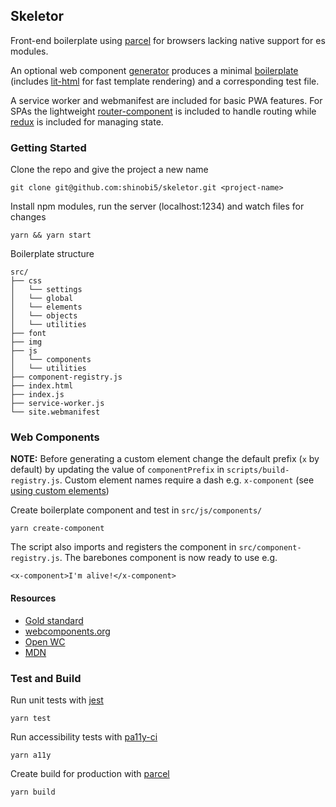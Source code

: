 ## Skeletor

Front-end boilerplate using [parcel](https://parceljs.org/) for browsers lacking native support for es modules.

An optional web component [generator](https://github.com/shinobi5/skeletor/blob/master/scripts/create-component.js) produces a minimal [boilerplate](https://github.com/shinobi5/skeletor/blob/master/scripts/templates/component.js) (includes [lit-html](https://github.com/polymer/lit-html) for fast template rendering) and a corresponding test file.

A service worker and webmanifest are included for basic PWA features. For SPAs the lightweight [router-component](https://github.com/mkay581/router-component) is included to handle routing while [redux](https://github.com/reduxjs/redux) is included for managing state.

### Getting Started

Clone the repo and give the project a new name
```
git clone git@github.com:shinobi5/skeletor.git <project-name>
```

Install npm modules, run the server (localhost:1234) and watch files for changes 

```
yarn && yarn start
```

Boilerplate structure
```
src/
├── css
│   └── settings
│   └── global
│   └── elements
│   └── objects
│   └── utilities
├── font
├── img
├── js
│   └── components
│   └── utilities
├── component-registry.js
├── index.html
├── index.js
├── service-worker.js
└── site.webmanifest
```

### Web Components

__NOTE:__ Before generating a custom element change the default prefix (`x` by default) by updating the value of `componentPrefix` in `scripts/build-registry.js`. Custom element names require a dash e.g. `x-component` (see [using custom elements](https://developer.mozilla.org/en-US/docs/Web/Web_Components/Using_custom_elements))

Create boilerplate component and test in `src/js/components/`
```
yarn create-component
```

The script also imports and registers the component in `src/component-registry.js`. The barebones component is now ready to use e.g. 
```
<x-component>I'm alive!</x-component>
```

#### Resources
+ [Gold standard](https://github.com/webcomponents/gold-standard/wiki)
+ [webcomponents.org](https://www.webcomponents.org)
+ [Open WC](https://open-wc.org/)
+ [MDN](https://developer.mozilla.org/en-US/docs/Web/Web_Components)

### Test and Build
Run unit tests with [jest](https://github.com/facebook/jest)
```
yarn test
```

Run accessibility tests with [pa11y-ci](https://github.com/pa11y/pa11y-ci)
```
yarn a11y
```

Create build for production with [parcel](https://parceljs.org/)
```
yarn build
```
